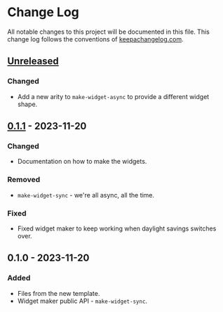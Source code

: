 # Change Log
All notable changes to this project will be documented in this file. This change log follows the conventions of [keepachangelog.com](http://keepachangelog.com/).

## [Unreleased]
### Changed
- Add a new arity to `make-widget-async` to provide a different widget shape.

## [0.1.1] - 2023-11-20
### Changed
- Documentation on how to make the widgets.

### Removed
- `make-widget-sync` - we're all async, all the time.

### Fixed
- Fixed widget maker to keep working when daylight savings switches over.

## 0.1.0 - 2023-11-20
### Added
- Files from the new template.
- Widget maker public API - `make-widget-sync`.

[Unreleased]: https://sourcehost.site/your-name/zk/compare/0.1.1...HEAD
[0.1.1]: https://sourcehost.site/your-name/zk/compare/0.1.0...0.1.1
